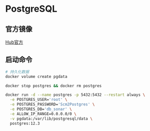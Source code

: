 # PostgreSQL

## 官方镜像

[Hub官方](https://hub.docker.com/_/postgres)

## 启动命令

```sh
# 持久化数据
docker volume create pgdata

docker stop postgres && docker rm postgres

docker run -d --name postgres -p 5432:5432 --restart always \
  -e POSTGRES_USER='root' \
  -e POSTGRES_PASSWORD='Scm2Postgres' \
  -e POSTGRES_DB='db_sonar' \
  -e ALLOW_IP_RANGE=0.0.0.0/0 \
  -v pgdata:/var/lib/postgresql/data \
  postgres:12.3
```